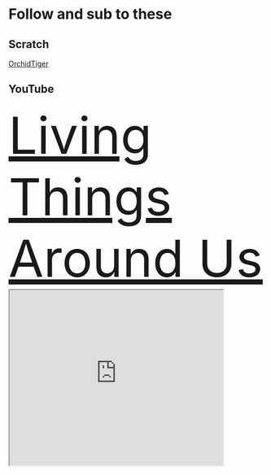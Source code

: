 
<html>
  <head>
    <meta charset = "utf-8">
    <title> Test </title>
    <style>
      #poop {
        font-size:100px;
      }
    </style>
  </head>
  <body>
    <h1> Follow and sub to these </h1>
    <h2>Scratch</h2>
     <a target="_blank" href="https://scratch.mit.edu/users/OrchidTiger/">OrchidTiger</a>
    <h2>YouTube</h2>
     <a id ="poop" target="_blank" href="https://www.youtube.com/channel/UC69e_o6BXCaKp_RPyQDGguA">Living Things Around Us</a><br>
     <iframe width="420" height="345" src="https://www.youtube.com/embed/_cCz5MHJy70">
    </iframe> 
    </body>
    </html>

